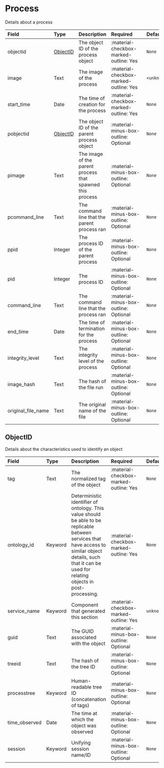 [comment]: # (AUTOGENERATED MARKDOWN CONTENT. UPDATES TO ODM DOCUMENTATION SHOULD BE DONE THROUGH ASSEMBLYLINE-BASE REPO!)
# Process
Details about a process

| Field | Type | Description | Required | Default |
| :--- | :--- | :--- | :--- | :--- |
| objectid | [ObjectID](/assemblyline4_docs/odm/models/ontology/results/process/#objectid) | The object ID of the process object | <div style="width:100px">:material-checkbox-marked-outline: Yes</div> | `None` |
| image | Text | The image of the process | <div style="width:100px">:material-checkbox-marked-outline: Yes</div> | `<unknown_image>` |
| start_time | Date | The time of creation for the process | <div style="width:100px">:material-checkbox-marked-outline: Yes</div> | `None` |
| pobjectid | [ObjectID](/assemblyline4_docs/odm/models/ontology/results/process/#objectid) | The object ID of the parent process object | <div style="width:100px">:material-minus-box-outline: Optional</div> | `None` |
| pimage | Text | The image of the parent process that spawned this process | <div style="width:100px">:material-minus-box-outline: Optional</div> | `None` |
| pcommand_line | Text | The command line that the parent process ran | <div style="width:100px">:material-minus-box-outline: Optional</div> | `None` |
| ppid | Integer | The process ID of the parent process | <div style="width:100px">:material-minus-box-outline: Optional</div> | `None` |
| pid | Integer | The process ID | <div style="width:100px">:material-minus-box-outline: Optional</div> | `None` |
| command_line | Text | The command line that the process ran | <div style="width:100px">:material-minus-box-outline: Optional</div> | `None` |
| end_time | Date | The time of termination for the process | <div style="width:100px">:material-minus-box-outline: Optional</div> | `None` |
| integrity_level | Text | The integrity level of the process | <div style="width:100px">:material-minus-box-outline: Optional</div> | `None` |
| image_hash | Text | The hash of the file run | <div style="width:100px">:material-minus-box-outline: Optional</div> | `None` |
| original_file_name | Text | The original name of the file | <div style="width:100px">:material-minus-box-outline: Optional</div> | `None` |


[comment]: # (AUTOGENERATED MARKDOWN CONTENT. UPDATES TO ODM DOCUMENTATION SHOULD BE DONE THROUGH ASSEMBLYLINE-BASE REPO!)
## ObjectID
Details about the characteristics used to identify an object

| Field | Type | Description | Required | Default |
| :--- | :--- | :--- | :--- | :--- |
| tag | Text | The normalized tag of the object | <div style="width:100px">:material-checkbox-marked-outline: Yes</div> | `None` |
| ontology_id | Keyword | Deterministic identifier of ontology. This value should be able to be replicable between services that have access to similar object details, such that it can be used for relating objects in post-processing. | <div style="width:100px">:material-checkbox-marked-outline: Yes</div> | `None` |
| service_name | Keyword | Component that generated this section | <div style="width:100px">:material-checkbox-marked-outline: Yes</div> | `unknown` |
| guid | Text | The GUID associated with the object | <div style="width:100px">:material-minus-box-outline: Optional</div> | `None` |
| treeid | Text | The hash of the tree ID | <div style="width:100px">:material-minus-box-outline: Optional</div> | `None` |
| processtree | Keyword | Human-readable tree ID (concatenation of tags) | <div style="width:100px">:material-minus-box-outline: Optional</div> | `None` |
| time_observed | Date | The time at which the object was observed | <div style="width:100px">:material-minus-box-outline: Optional</div> | `None` |
| session | Keyword | Unifying session name/ID | <div style="width:100px">:material-minus-box-outline: Optional</div> | `None` |


